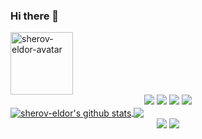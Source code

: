 ### Hi there 👋

<img src="https://avatars.githubusercontent.com/u/82258589?v=4" height="100" alt="sherov-eldor-avatar">



<div align="center">
  <img src="https://img.shields.io/badge/python-3670A0?style=for-the-badge&logo=python&logoColor=ffdd54">  
  <img src="https://img.shields.io/badge/javascript-%23323330.svg?style=for-the-badge&logo=javascript&logoColor=23F7DF1E"> 
  <img src="https://img.shields.io/badge/flask-000000?style=for-the-badge&logo=flask&logoColor=white">
  <img src="https://img.shields.io/badge/leaflet-fff?style=for-the-badge&logo=leaflet&logoColor=199900">
</div>



<a href="https://github.com/sherov-eldor/sherov-eldor"> 
  <img align="center" src="https://github-readme-stats.vercel.app/api?username=sherov-eldor&show_icons=true&include_all_commits=false&theme=buefy&hide_border=true" alt="sherov-eldor's github stats" />
</a>
<a href="https://github.com/sherov-eldor/sherov-eldor">
  <img align="center" src="https://github-readme-stats.vercel.app/api/top-langs/?username=sherov-eldor&theme=buefy&hide_border=true&langs_count=8&hide=html,css,scss" />
</a> 



<div align="center"> 
  <a href="t.me/elgunner" target="_blank"><img src="https://img.shields.io/badge/-TELEGRAM-%230077B5?style=for-the-badge&logo=telegram&logoColor=white"></a>
  <a href="https://www.linkedin.com/in/eldor-sherov/" target="_blank"><img src="https://img.shields.io/badge/-LinkedIn-%230077B5?style=for-the-badge&logo=linkedin&logoColor=white" target="_blank"></a> 
</div>


